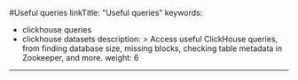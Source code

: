 #Useful queries
linkTitle: "Useful queries"
keywords:
- clickhouse queries
- clickhouse datasets
description: >
    Access useful ClickHouse queries, from finding database size, missing blocks, checking table metadata in Zookeeper, and more.
weight: 6
---
